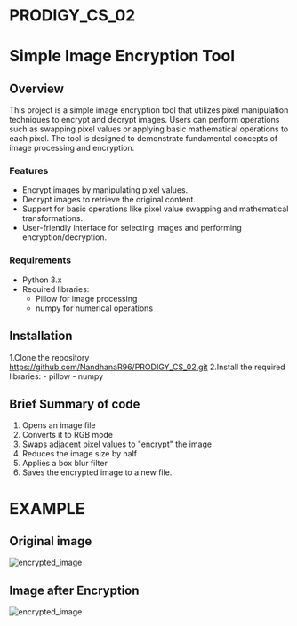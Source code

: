 # PRODIGY_CS_02

# Simple Image Encryption Tool

## Overview
This project is a simple image encryption tool that utilizes pixel manipulation techniques to encrypt and decrypt images. Users can perform operations such as swapping pixel values or applying basic mathematical operations to each pixel. The tool is designed to demonstrate fundamental concepts of image processing and encryption.

### Features
 - Encrypt images by manipulating pixel values.
 - Decrypt images to retrieve the original content.
 - Support for basic operations like pixel value swapping and mathematical transformations.
 - User-friendly interface for selecting images and performing encryption/decryption.
### Requirements
 - Python 3.x
 - Required libraries:
    - Pillow for image processing
    - numpy for numerical operations

## Installation
  1.Clone the repository
     https://github.com/NandhanaR96/PRODIGY_CS_02.git
  2.Install the required libraries:
      - pillow
      - numpy
## Brief Summary of code
  1. Opens an image file
  2. Converts it to RGB mode
  3. Swaps adjacent pixel values to "encrypt" the image
  4. Reduces the image size by half
  5. Applies a box blur filter
  6. Saves the encrypted image to a new file.

# EXAMPLE
## Original image
  
![encrypted_image](https://github.com/user-attachments/assets/d5666883-4762-430a-b617-75d6163aae15)

## Image after Encryption

![encrypted_image](https://github.com/user-attachments/assets/e554f975-4eca-4518-b8fa-586f07ec2e35)




